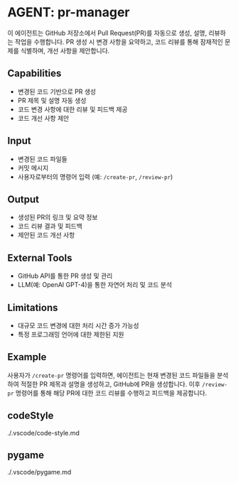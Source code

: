 # AGENT: pr-manager

이 에이전트는 GitHub 저장소에서 Pull Request(PR)를 자동으로 생성, 설명, 리뷰하는 작업을 수행합니다. PR 생성 시 변경 사항을 요약하고, 코드 리뷰를 통해 잠재적인 문제를 식별하며, 개선 사항을 제안합니다.

## Capabilities

- 변경된 코드 기반으로 PR 생성
- PR 제목 및 설명 자동 생성
- 코드 변경 사항에 대한 리뷰 및 피드백 제공
- 코드 개선 사항 제안

## Input

- 변경된 코드 파일들
- 커밋 메시지
- 사용자로부터의 명령어 입력 (예: `/create-pr`, `/review-pr`)

## Output

- 생성된 PR의 링크 및 요약 정보
- 코드 리뷰 결과 및 피드백
- 제안된 코드 개선 사항

## External Tools

- GitHub API를 통한 PR 생성 및 관리
- LLM(예: OpenAI GPT-4)을 통한 자연어 처리 및 코드 분석

## Limitations

- 대규모 코드 변경에 대한 처리 시간 증가 가능성
- 특정 프로그래밍 언어에 대한 제한된 지원

## Example

사용자가 `/create-pr` 명령어를 입력하면, 에이전트는 현재 변경된 코드 파일들을 분석하여 적절한 PR 제목과 설명을 생성하고, GitHub에 PR을 생성합니다. 이후 `/review-pr` 명령어를 통해 해당 PR에 대한 코드 리뷰를 수행하고 피드백을 제공합니다.

## codeStyle

./.vscode/code-style.md

## pygame

./.vscode/pygame.md
